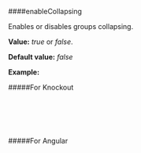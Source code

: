 ﻿####enableCollapsing

Enables or disables groups collapsing.

**Value:** *true* or *false*. 

**Default value:** *false*

**Example:**

#####For Knockout
<!--Start the highlighter-->
<pre class="brush: html">
	<div id="test-knockout" data-bind="tgrid: { provider: itemsProvider, enableGrouping: true, enableCollapsing: true}">
	</div>
</pre>

#####For Angular

<pre class="brush: html">
	<t-grid id="test-angular" provider="itemsProvider" enableGrouping="true" enableCollapsing="true">
	</t-grid>
</pre>

#####

<script type="text/javascript">
    SyntaxHighlighter.highlight();
</script>
